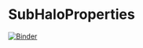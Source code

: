 # SubHaloProperties

[![Binder](https://mybinder.org/badge.svg)](https://mybinder.org/v2/gh/bradkav/SubHaloProperties/master?filepath=SubhaloProperties.ipynb)
